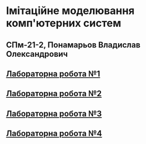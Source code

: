 # Імітаційне моделювання комп'ютерних систем
## СПм-21-2, Понамарьов Владислав Олександрович

## [Лабораторна робота №1](./lb1)
## [Лабораторна робота №2](./lb2)
## [Лабораторна робота №3](./lb3)
## [Лабораторна робота №4](./lb4)